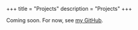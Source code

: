 +++
title = "Projects"
description = "Projects"
+++

Coming soon. For now, see [my GitHub](https://github.com/grcheeseman).
